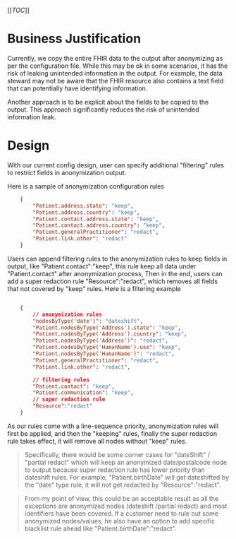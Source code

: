 [[_TOC_]]

# Business Justification
Currently, we copy the entire FHIR data to the output after anonymizing as per the configuration file. While this may be ok in some scenarios, it has the risk of leaking unintended information in the output. For example, the data steward may not be aware that the FHIR resource also contains a text field that can potentially have identifying information.

Another approach is to be explicit about the fields to be copied to the output. This approach significantly reduces the risk of unintended information leak.

# Design
With our current config design, user can specify additional "filtering" rules to restrict fields in anonymization output. 

Here is a sample of anonymization configuration rules
```json
    {
        "Patient.address.state": "keep",
        "Patient.address.country": "keep",
        "Patient.contact.address.state": "keep",
        "Patient.contact.address.country": "keep",
        "Patient.generalPractitioner": "redact",
        "Patient.link.other": "redact"
    }
```
Users can append filtering rules to the anonymization rules to keep fields in output, like "Patient.contact":"keep", this rule keep all data under "Patient.contact" after anonymization process,
Then in the end, users can add a super redaction rule "Resource":"redact", which removes all fields that not covered by "keep" rules. 
Here is a filtering example
```json

    {
        // anonymization rules
        "nodesByType('date')": "dateshift",
        "Patient.nodesByType('Address').state": "keep",
        "Patient.nodesByType('Address').country": "keep",
        "Patient.nodesByType('Address')": "redact",
        "Patient.nodesByType('HumanName').use": "keep",
        "Patient.nodesByType('HumanName')": "redact",
        "Patient.generalPractitioner": "redact",
        "Patient.link.other": "redact",

        // filtering rules
        "Patient.contact": "keep",
        "Patient.communication": "keep",
        // super redaction rule
        "Resource":"redact"
    }
```

As our rules come with a line-sequence priority, anonymization rules will first be applied, and then the "keeping" rules, finally the super redaction rule takes effect, it will remove all nodes without "keep" rules. 

> Specifically, there would be some corner cases for "dateShift" / "partial redact" which will keep an anonymized date/postalcode node to output because super redaction rule has lower priority than dateshift rules. For example, "Patient.birthDate" will get dateshifted by the "date" type rule, it will not get redacted by "Resource":"redact". 

> From my point of view, this could be an acceptable result as all the exceptions are anonymized nodes (dateshift /partial redact) and most identifiers have been covered. If a customer need to rule out some anonymized nodes/values, he also have an option to add specific blacklist rule ahead like "Patient.birthDate":"redact".